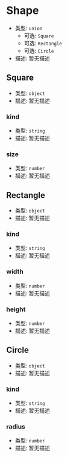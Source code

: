 
# Shape
* 类型: `union`
  * 可选: `Square`
  * 可选: `Rectangle`
  * 可选: `Circle`
* 描述: 暂无描述 

## Square
* 类型: `object`
* 描述: 暂无描述 

### kind
* 类型: `string`
* 描述: 暂无描述 

### size
* 类型: `number`
* 描述: 暂无描述 

## Rectangle
* 类型: `object`
* 描述: 暂无描述 

### kind
* 类型: `string`
* 描述: 暂无描述 

### width
* 类型: `number`
* 描述: 暂无描述 

### height
* 类型: `number`
* 描述: 暂无描述 

## Circle
* 类型: `object`
* 描述: 暂无描述 

### kind
* 类型: `string`
* 描述: 暂无描述 

### radius
* 类型: `number`
* 描述: 暂无描述 
 